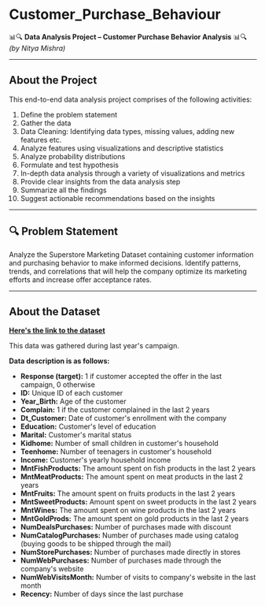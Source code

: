 # Customer_Purchase_Behaviour  
📊🔍 **Data Analysis Project – Customer Purchase Behavior Analysis** 📊🔍  
*(by Nitya Mishra)*  

---

## About the Project  
This end-to-end data analysis project comprises of the following activities:  

1. Define the problem statement  
2. Gather the data  
3. Data Cleaning: Identifying data types, missing values, adding new features etc.  
4. Analyze features using visualizations and descriptive statistics  
5. Analyze probability distributions  
6. Formulate and test hypothesis  
7. In-depth data analysis through a variety of visualizations and metrics  
8. Provide clear insights from the data analysis step  
9. Summarize all the findings  
10. Suggest actionable recommendations based on the insights  

---


## 🔍 Problem Statement  
Analyze the Superstore Marketing Dataset containing customer information and purchasing behavior to make informed decisions. Identify patterns, trends, and correlations that will help the company optimize its marketing efforts and increase offer acceptance rates.  

---

## About the Dataset  

**[Here's the link to the dataset]((https://docs.google.com/spreadsheets/d/12ln9iTNcVNOMYi_AU-OczKpa_KIP8XyVbsjk81Na8Yk/edit?usp=sharing))**

This data was gathered during last year's campaign.  

**Data description is as follows:**  

- **Response (target):** 1 if customer accepted the offer in the last campaign, 0 otherwise  
- **ID:** Unique ID of each customer  
- **Year_Birth:** Age of the customer  
- **Complain:** 1 if the customer complained in the last 2 years  
- **Dt_Customer:** Date of customer's enrollment with the company  
- **Education:** Customer's level of education  
- **Marital:** Customer's marital status  
- **Kidhome:** Number of small children in customer's household  
- **Teenhome:** Number of teenagers in customer's household  
- **Income:** Customer's yearly household income  
- **MntFishProducts:** The amount spent on fish products in the last 2 years  
- **MntMeatProducts:** The amount spent on meat products in the last 2 years  
- **MntFruits:** The amount spent on fruits products in the last 2 years  
- **MntSweetProducts:** Amount spent on sweet products in the last 2 years  
- **MntWines:** The amount spent on wine products in the last 2 years  
- **MntGoldProds:** The amount spent on gold products in the last 2 years  
- **NumDealsPurchases:** Number of purchases made with discount  
- **NumCatalogPurchases:** Number of purchases made using catalog (buying goods to be shipped through the mail)  
- **NumStorePurchases:** Number of purchases made directly in stores  
- **NumWebPurchases:** Number of purchases made through the company's website  
- **NumWebVisitsMonth:** Number of visits to company's website in the last month  
- **Recency:** Number of days since the last purchase  
